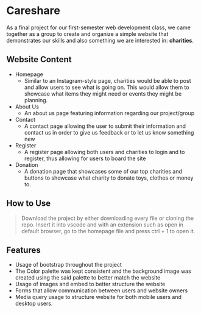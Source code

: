 # Careshare

As a final project for our first-semester web development class, we came together as a group to create and organize a simple website that demonstrates our skills and also something we are interested in: **charities**.
## Website Content
- Homepage
   - Similar to an Instagram-style page, charities would be able to post and allow users to see what is going on. This would allow them to showcase what items they might need or events they might be planning.
- About Us
   - An about us page featuring information regarding our project/group
- Contact
   - A contact page allowing the user to submit their information and contact us in order to give us feedback or to let us know something new
- Register
   - A register page allowing both users and charities to login and to register, thus allowing for users to board the site
- Donation
   - A donation page that showcases some of our top charities and buttons to showcase what charity to donate toys, clothes or money to.
## How to Use
> Download the project by either downloading every file or cloning the repo. 
> Insert it into vscode and with an extension such as open in default browser, go to the homepage file and press ctrl + 1 to open it.
## Features
+ Usage of bootstrap throughout the project
+ The Color palette was kept consistent and the background image was created using the said palette to better match the website
+ Usage of images and embed to better structure the website
+ Forms that allow communication between users and website owners
+ Media query usage to structure website for both mobile users and desktop users.



